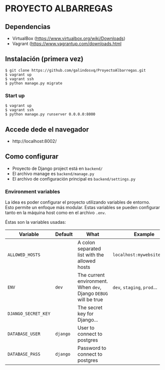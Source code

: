 # PROYECTO ALBARREGAS

## Dependencias

- VirtualBox (https://www.virtualbox.org/wiki/Downloads)
- Vagrant (https://www.vagrantup.com/downloads.html

## Instalación (primera vez)

    $ git clone https://github.com/galindosvq/ProyectoAlbarregas.git
    $ vagrant up
    $ vagrant ssh
    $ python manage.py migrate

### Start up

    $ vagrant up
    $ vagrant ssh
    $ python manage.py runserver 0.0.0.0:8000

## Accede dede el navegador

- http://localhost:8002/

## Como configurar

- Proyecto de Django project está en `backend/`
- El archivo manage es `backend/manage.py`
- El archivo de configuración principal es `backend/settings.py`

### Environment variables

La idea es poder configurar el proyecto utilizando variables de entorno. Esto permite un enfoque más modular. Estas variables se pueden configurar tanto en la máquina host como en el archivo `.env`.

Éstas son la variables usadas:

| Variable            | Default  | What                                                             | Example                     |
| ------------------- | -------- | ---------------------------------------------------------------- | --------------------------- |
| `ALLOWED_HOSTS`     |          | A colon separated list with the allowed hosts                    | `localhost:mywebsite.local` |
| `ENV`               | `dev`    | The current environment. When `dev`, Django `DEBUG` will be true | `dev`, `staging`, `prod`... |
| `DJANGO_SECRET_KEY` |          | The secret key for Django...                                     |                             |
| `DATABASE_USER`     | `django` | User to connect to postgres                                      |                             |
| `DATABASE_PASS`     | `django` | Password to connect to postgres                                  |                             |
